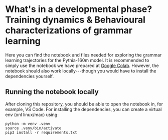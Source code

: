 # What's in a developmental phase? Training dynamics & Behavioural characterizations of grammar learning

Here you can find the notebook and files needed for exploring the grammar learning trajectories for the Pythia-160m model.
It is recommended to simply use the notebook we have prepared at [Google Colab](https://drive.google.com/file/d/17fl2hWbbgfONAMPFgIYT5qeIKQD4FUkm/view?usp=sharing).
However, the notebook should also work locally---though you would have to install the dependencies yourself.

## Running the notebook locally
After cloning this repository, you should be able to open the notebook in, for example, VS Code. For installing the dependencies, you can create a virtual env (onl linux/mac) using:
```
python -m venv .venv
source .venv/bin/activate
pip3 install -r requirements.txt
```

